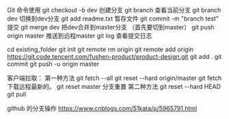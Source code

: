 Git 命令使用
git checkout -b dev     创建分支
git branch          查看当前分支
git branch dev   切换到dev分支
git add  readme.txt      暂存文件
git commit -m "branch test"  提交
git merge dev     把dev合并到master分支 （首先要切到master）
git push origin master    推送到远程master
git log     查看提交日志


cd existing_folder
git init
git remote rm origin
git remote add origin https://git.code.tencent.com/fushen-product/product-design.git
git add .
git commit
git push -u origin master


客户端拉取：
第一种方法
   git fetch --all
   git reset --hard origin/master
   git fetch  下载远程最新的。
   git reset master  分支重置
第二种方法
   git reset --hard HEAD
   git pull

github 的分支操作
https://www.cnblogs.com/51kata/p/5965791.html   

